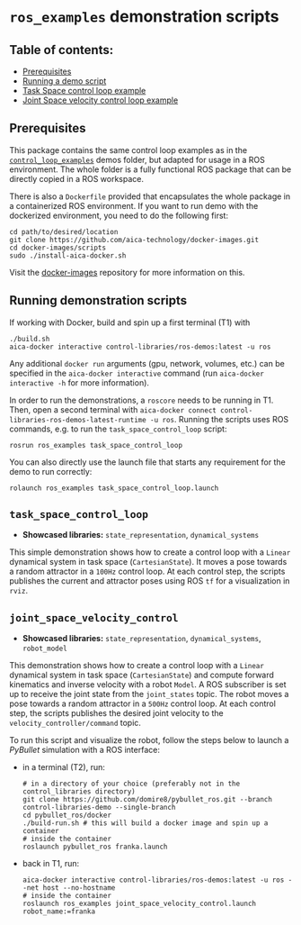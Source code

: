 # `ros_examples` demonstration scripts

## Table of contents:

* [Prerequisites](#prerequisites)
* [Running a demo script](#running-demonstration-scripts)
* [Task Space control loop example](#task_space_control_loop)
* [Joint Space velocity control loop example](#joint_space_velocity_control)

## Prerequisites

This package contains the same control loop examples as in the [`control_loop_examples`](../control_loop_examples) demos
folder, but adapted for usage in a ROS environment. The whole folder is a fully functional ROS package that can be
directly copied in a ROS workspace.

There is also a `Dockerfile` provided that encapsulates the whole package in a containerized ROS environment. If you
want to run demo with the dockerized environment, you need to do the following first:

```console
cd path/to/desired/location
git clone https://github.com/aica-technology/docker-images.git
cd docker-images/scripts
sudo ./install-aica-docker.sh
```

Visit the [docker-images](https://github.com/aica-technology/docker-images) repository for more information on this.

## Running demonstration scripts

If working with Docker, build and spin up a first terminal (T1) with

```console
./build.sh
aica-docker interactive control-libraries/ros-demos:latest -u ros
```

Any additional `docker run` arguments (gpu, network, volumes, etc.) can be specified in the `aica-docker interactive`
command (run `aica-docker interactive -h` for more information).

In order to run the demonstrations, a `roscore` needs to be running in T1. Then, open a second terminal
with `aica-docker connect control-libraries-ros-demos-latest-runtime -u ros`. Running the scripts uses ROS
commands, e.g. to run the `task_space_control_loop` script:

```console
rosrun ros_examples task_space_control_loop
```

You can also directly use the launch file that starts any requirement for the demo to run correctly:

```console
rolaunch ros_examples task_space_control_loop.launch
```

## `task_space_control_loop`

* **Showcased libraries:** `state_representation`, `dynamical_systems`

This simple demonstration shows how to create a control loop with a `Linear` dynamical system in task
space (`CartesianState`). It moves a pose towards a random attractor in a `100Hz` control loop. At each control step,
the scripts publishes the current and attractor poses using ROS `tf` for a visualization in `rviz`.

## `joint_space_velocity_control`

* **Showcased libraries:** `state_representation`, `dynamical_systems`, `robot_model`

This demonstration shows how to create a control loop with a `Linear` dynamical system in task space (`CartesianState`) 
and compute forward kinematics and inverse velocity with a robot `Model`. A ROS subscriber is set up to receive the joint 
state from the `joint_states` topic.
The robot moves a pose towards a random attractor in a `500Hz` control loop.
At each control step, the scripts publishes the desired joint velocity to the `velocity_controller/command` topic.

To run this script and visualize the robot, follow the steps below to launch a *PyBullet* simulation with a ROS
interface:

- in a terminal (T2), run:
    ```console
    # in a directory of your choice (preferably not in the control_libraries directory)
    git clone https://github.com/domire8/pybullet_ros.git --branch control-libraries-demo --single-branch
    cd pybullet_ros/docker
    ./build-run.sh # this will build a docker image and spin up a container
    # inside the container
    roslaunch pybullet_ros franka.launch
    ```
  
- back in T1, run:
    ```console
    aica-docker interactive control-libraries/ros-demos:latest -u ros --net host --no-hostname
    # inside the container
    roslaunch ros_examples joint_space_velocity_control.launch robot_name:=franka
    ```
